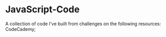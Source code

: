 # JavaScript-Code
A collection of code I've built from challenges on the following resources: CodeCademy; 
